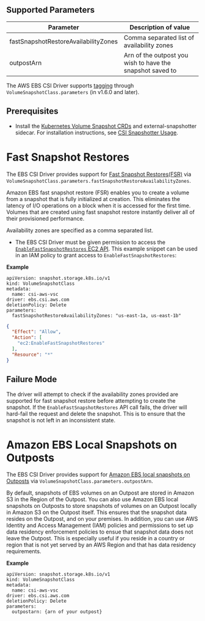 ## Supported Parameters
| Parameter                          | Description of value                                      |
|------------------------------------|-----------------------------------------------------------|
| fastSnapshotRestoreAvailabilityZones | Comma separated list of availability zones                |
| outpostArn                         | Arn of the outpost you wish to have the snapshot saved to | 

The AWS EBS CSI Driver supports [tagging](tagging.md) through `VolumeSnapshotClass.parameters` (in v1.6.0 and later). 
## Prerequisites

- Install the [Kubernetes Volume Snapshot CRDs](https://github.com/kubernetes-csi/external-snapshotter/tree/master/client/config/crd) and external-snapshotter sidecar. For installation instructions, see [CSI Snapshotter Usage](https://github.com/kubernetes-csi/external-snapshotter#usage).

# Fast Snapshot Restores

The EBS CSI Driver provides support for [Fast Snapshot Restores(FSR)](https://docs.aws.amazon.com/AWSEC2/latest/UserGuide/ebs-fast-snapshot-restore.html) via `VolumeSnapshotClass.parameters.fastSnapshotRestoreAvailabilityZones`.

Amazon EBS fast snapshot restore (FSR) enables you to create a volume from a snapshot that is fully initialized at creation. This eliminates the latency of I/O operations on a block when it is accessed for the first time. Volumes that are created using fast snapshot restore instantly deliver all of their provisioned performance.

Availability zones are specified as a comma separated list.

- The EBS CSI Driver must be given permission to access the [`EnableFastSnapshotRestores` EC2 API](https://docs.aws.amazon.com/AWSEC2/latest/APIReference/API_EnableFastSnapshotRestores.html). This example snippet can be used in an IAM policy to grant access to `EnableFastSnapshotRestores`:

**Example**
```
apiVersion: snapshot.storage.k8s.io/v1
kind: VolumeSnapshotClass
metadata:
  name: csi-aws-vsc
driver: ebs.csi.aws.com
deletionPolicy: Delete
parameters:
  fastSnapshotRestoreAvailabilityZones: "us-east-1a, us-east-1b"
```

```json
{
  "Effect": "Allow",
  "Action": [
    "ec2:EnableFastSnapshotRestores"
  ],
  "Resource": "*"
}
```

## Failure Mode 

The driver will attempt to check if the availability zones provided are supported for fast snapshot restore before attempting to create the snapshot. If the `EnableFastSnapshotRestores` API call fails, the driver will hard-fail the request and delete the snapshot. This is to ensure that the snapshot is not left in an inconsistent state.


# Amazon EBS Local Snapshots on Outposts

The EBS CSI Driver provides support for [Amazon EBS local snapshots on Outposts](https://docs.aws.amazon.com/ebs/latest/userguide/snapshots-outposts.html) via `VolumeSnapshotClass.parameters.outpostArn`.

By default, snapshots of EBS volumes on an Outpost are stored in Amazon S3 in the Region of the Outpost. You can also use Amazon EBS local snapshots on Outposts to store snapshots of volumes on an Outpost locally in Amazon S3 on the Outpost itself. This ensures that the snapshot data resides on the Outpost, and on your premises. In addition, you can use AWS Identity and Access Management (IAM) policies and permissions to set up data residency enforcement policies to ensue that snapshot data does not leave the Outpost. This is especially useful if you reside in a country or region that is not yet served by an AWS Region and that has data residency requirements.


**Example**
```
apiVersion: snapshot.storage.k8s.io/v1
kind: VolumeSnapshotClass
metadata:
  name: csi-aws-vsc
driver: ebs.csi.aws.com
deletionPolicy: Delete
parameters:
  outpostarn: {arn of your outpost}
```
